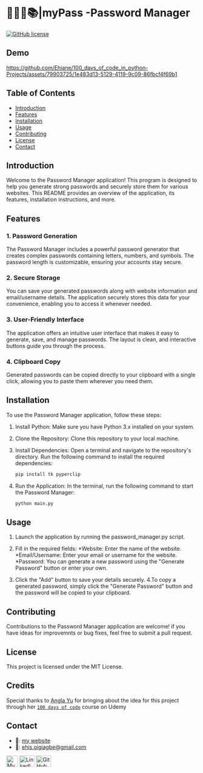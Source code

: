 # 🔑👩‍💼📚|myPass -Password Manager
[![GitHub license](https://img.shields.io/badge/License-MIT-blue.svg)](analysingSquirrelData/blob/master/LICENSE)

## Demo
https://github.com/Ehiane/100_days_of_code_in_python-Projects/assets/79903725/1e483d13-5129-4119-9c09-86fbcf4f69b1



## Table of Contents

- [Introduction](#introduction)
- [Features](#features)
- [Installation](#installation)
- [Usage](#usage)
- [Contributing](#contributing)
- [License](#license)
- [Contact](#contact)

## Introduction

Welcome to the Password Manager application! This program is designed to help you generate strong passwords and securely store them for various websites. This README provides an overview of the application, its features, installation instructions, and more.

## Features

### 1. Password Generation

The Password Manager includes a powerful password generator that creates complex passwords containing letters, numbers, and symbols. The password length is customizable, ensuring your accounts stay secure.

### 2. Secure Storage

You can save your generated passwords along with website information and email/username details. The application securely stores this data for your convenience, enabling you to access it whenever needed.

### 3. User-Friendly Interface

The application offers an intuitive user interface that makes it easy to generate, save, and manage passwords. The layout is clean, and interactive buttons guide you through the process.

### 4. Clipboard Copy

Generated passwords can be copied directly to your clipboard with a single click, allowing you to paste them wherever you need them.

## Installation

To use the Password Manager application, follow these steps:

1. Install Python: Make sure you have Python 3.x installed on your system.

2. Clone the Repository: Clone this repository to your local machine.

3. Install Dependencies: Open a terminal and navigate to the repository's directory. Run the following command to install the required dependencies:

   ```python debbug console
   pip install tk pyperclip
   ```

4. Run the Application: In the terminal, run the following command to start the Password Manager:
     ```python debbug console
     python main.py
     ```

## Usage
1. Launch the application by running the password_manager.py script.

2. Fill in the required fields:
  *Website: Enter the name of the website.
  *Email/Username: Enter your email or username for the website.
  *Password: You can generate a new password using the "Generate Password" button or enter your own.
   
3. Click the "Add" button to save your details securely.
4.To copy a generated password, simply click the "Generate Password" button and the password will be copied to your clipboard.

## Contributing
Contributions to the Password Manager application are welcome! if you have ideas for improvemnts or bug fixes, feel free to submit a pull request.


## License
This project is licensed under the MIT License.


## Credits
Special thanks to [Angla Yu](https://twitter.com/yu_angela) for bringing about the idea for this project through her [`100 days of code`](https://www.udemy.com/course/100-days-of-code/) course on Udemy




## Contact
*  🔗: [my website](http://www.ehiane.info/) 
*  📧: ehis.oigiagbe@gmail.com
<p align="left">
    <a href="http://www.ehiane.info/" target="_blank"><img align="center" src="https://github.com/Ehiane/100_days_of_code_in_python-Projects/assets/79903725/55af3614-5f7d-4774-be46-e26a1d98f97d" alt="My Website" height="30" width="30" /></a>
    <a href="https://www.linkedin.com/in/ehiane-oigiagbe/" target="_blank"><img align="center" src="https://raw.githubusercontent.com/rahuldkjain/github-profile-readme-generator/master/src/images/icons/Social/linked-in-alt.svg" alt="LinkedIn" height="30" width="40" /></a>
    <a href="https://github.com/Ehiane" target="_blank"><img align="center" src="https://raw.githubusercontent.com/rahuldkjain/github-profile-readme-generator/master/src/images/icons/Social/github.svg" alt="GitHub" height="30" width="40" /></a>
    <a href="mailto:ehis.oigiagbe@gmail.com" target="_blank"><img align="center" src="https://github.com/Ehiane/100_days_of_code_in_python-Projects/assets/79903725/5018798f-b468-4411-897a-085da028
